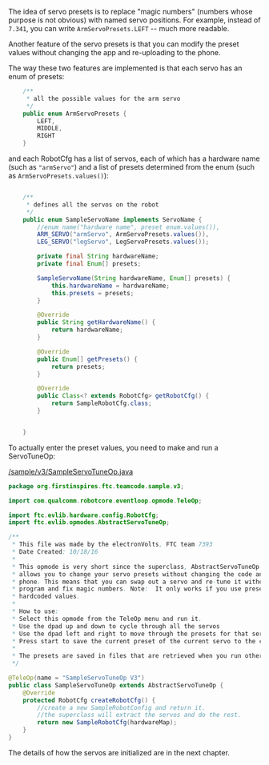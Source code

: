 The idea of servo presets is to replace "magic numbers" (numbers whose purpose is not obvious) with named servo positions. For example, instead of ```7.341```, you can write ```ArmServoPresets.LEFT``` -- much more readable.

Another feature of the servo presets is that you can modify the preset values without changing the app and re-uploading to the phone.

The way these two features are implemented is that each servo has an enum of presets:
```java
    /**
     * all the possible values for the arm servo
     */
    public enum ArmServoPresets {
        LEFT,
        MIDDLE,
        RIGHT
    }
```

and each RobotCfg has a list of servos, each of which has a hardware name (such as ```"armServo"```) and a list of presets determined from the enum (such as ```ArmServoPresets.values()```):
```java

    /**
     * defines all the servos on the robot
     */
    public enum SampleServoName implements ServoName {
        //enum name("hardware name", preset enum.values()),
        ARM_SERVO("armServo", ArmServoPresets.values()),
        LEG_SERVO("legServo", LegServoPresets.values());

        private final String hardwareName;
        private final Enum[] presets;

        SampleServoName(String hardwareName, Enum[] presets) {
            this.hardwareName = hardwareName;
            this.presets = presets;
        }

        @Override
        public String getHardwareName() {
            return hardwareName;
        }

        @Override
        public Enum[] getPresets() {
            return presets;
        }

        @Override
        public Class<? extends RobotCfg> getRobotCfg() {
            return SampleRobotCfg.class;
        }


    }
```

To actually enter the preset values, you need to make and run a ServoTuneOp:

[/sample/v3/SampleServoTuneOp.java](https://github.com/FTC7393/EVLib/blob/master/sample/v3/SampleServoTuneOp.java)
```java
package org.firstinspires.ftc.teamcode.sample.v3;

import com.qualcomm.robotcore.eventloop.opmode.TeleOp;

import ftc.evlib.hardware.config.RobotCfg;
import ftc.evlib.opmodes.AbstractServoTuneOp;

/**
 * This file was made by the electronVolts, FTC team 7393
 * Date Created: 10/18/16
 *
 * This opmode is very short since the superclass, AbstractServoTuneOp does most of the work. It
 * allows you to change your servo presets without changing the code and re-deploying it to the
 * phone. This means that you can swap out a servo and re-tune it without having to go into the
 * program and fix magic numbers. Note:  It only works if you use presets everywhere instead of
 * hardcoded values.
 *
 * How to use:
 * Select this opmode from the TeleOp menu and run it.
 * Use the dpad up and down to cycle through all the servos
 * Use the dpad left and right to move through the presets for that servo.
 * Press start to save the current preset of the current servo to the current value.
 *
 * The presets are saved in files that are retrieved when you run other opmodes to find the value of each preset.
 */

@TeleOp(name = "SampleServoTuneOp V3")
public class SampleServoTuneOp extends AbstractServoTuneOp {
    @Override
    protected RobotCfg createRobotCfg() {
        //create a new SampleRobotConfig and return it.
        //the superclass will extract the servos and do the rest.
        return new SampleRobotCfg(hardwareMap);
    }
}
```

The details of how the servos are initialized are in the next chapter.